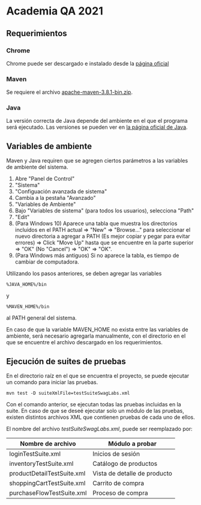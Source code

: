 # Academia QA 2021

## Requerimientos

### Chrome
Chrome puede ser descargado e instalado desde la [página oficial](https://www.google.com/intl/es-419/chrome/)

### Maven
Se requiere el archivo [apache-maven-3.8.1-bin.zip](https://downloads.apache.org/maven/maven-3/3.8.1/binaries/apache-maven-3.8.1-bin.zip).

### Java
La versión correcta de Java depende del ambiente en el que el programa será ejecutado. Las versiones se pueden ver en [la página oficial de Java](https://www.oracle.com/java/technologies/javase-jdk16-downloads.html).


## Variables de ambiente
Maven y Java requiren que se agregen ciertos parámetros a las variables de ambiente del sistema.

1. Abre "Panel de Control"
2. "Sistema"
3. "Configuación avanzada de sistema"
5. Cambia a la pestaña "Avanzado"
6. "Variables de Ambiente"
7. Bajo "Variables de sistema" (para todos los usuarios), selecciona "Path"
8. "Edit"
9. (Para Windows 10) Aparece una tabla que muestra los directorios incluidos en el PATH actual ⇒ "New" ⇒ "Browse..." para seleccionar el nuevo directoria a agregar a  PATH (Es mejor copiar y pegar para evitar errores) ⇒ Click "Move Up" hasta que se encuentre en la parte superior ⇒ "OK" (No "Cancel") ⇒ "OK" ⇒ "OK".
10. (Para Windows más antiguos) Si no aparece la tabla, es tiempo de cambiar de computadora.

Utilizando los pasos anteriores, se deben agregar las variables
```
%JAVA_HOME%/bin
```
y
```
%MAVEN_HOME%/bin
```
al PATH general del sistema.

En caso de que la variable MAVEN_HOME no exista entre las variables de ambiente, será necesario agregarla manualmente, con el directorio en el que se encuentre el archivo descargado en los requerimientos.

## Ejecución de suites de pruebas
En el directorio raíz en el que se encuentra el proyecto, se puede ejecutar un comando para iniciar las pruebas.

```
mvn test -D suiteXmlFile=testSuiteSwagLabs.xml
```

Con el comando anterior, se ejecutan todas las pruebas incluidas en la suite. En caso de que se deseé ejecutar solo un módulo de las pruebas, existen distintos archivos XML que contienen pruebas de cada uno de ellos.

El nombre del archivo *testSuiteSwagLabs.xml*, puede ser reemplazado por:

Nombre de archivo | Módulo a probar
------------ | -------------
loginTestSuite.xml | Inicios de sesión
inventoryTestSuite.xml | Catálogo de productos
productDetailTestSuite.xml | Vista de detalle de producto 
shoppingCartTestSuite.xml | Carrito de compra
purchaseFlowTestSuite.xml | Proceso de compra